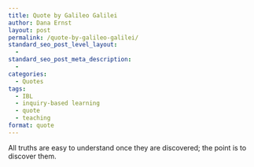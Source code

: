 ```yaml
---
title: Quote by Galileo Galilei
author: Dana Ernst
layout: post
permalink: /quote-by-galileo-galilei/
standard_seo_post_level_layout:
  - 
standard_seo_post_meta_description:
  - 
categories:
  - Quotes
tags:
  - IBL
  - inquiry-based learning
  - quote
  - teaching
format: quote
---
```

<div class="kcite-section" kcite-section-id="189">
  <p>
    All truths are easy to understand once they are discovered; the point is to discover them.
  </p>
  
  <!-- kcite active, but no citations found -->
</div>

<!-- kcite-section 189 -->
